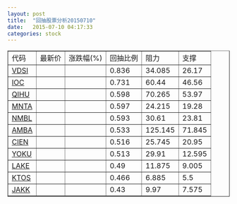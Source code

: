 ```yaml
---
layout: post
title:  "回抽股票分析20150710"
date:   2015-07-10 04:17:33
categories: stock
---
```

<script type="text/javascript">
var stockList = []
stockList.push('gb_vdsi');
stockList.push('gb_ioc');
stockList.push('gb_qihu');
stockList.push('gb_mnta');
stockList.push('gb_nmbl');
stockList.push('gb_amba');
stockList.push('gb_cien');
stockList.push('gb_yoku');
stockList.push('gb_lake');
stockList.push('gb_ktos');
stockList.push('gb_jakk');
</script>
<table border="1">
 <tr>
 <td>代码</td>
 <td>最新价</td>
 <td>涨跌幅(%)</td>
 <td>回抽比例</td>
 <td>阻力</td>
 <td>支撑</td>
</tr>
  <tr id="vdsi">
  <td><a href="http://stock.finance.sina.com.cn/usstock/quotes/VDSI.html" target="_blank">VDSI</a></td><td></td><td></td><td>0.836</td><td>34.085</td><td>26.17</td></tr>
  <tr id="ioc">
  <td><a href="http://stock.finance.sina.com.cn/usstock/quotes/IOC.html" target="_blank">IOC</a></td><td></td><td></td><td>0.731</td><td>60.44</td><td>46.56</td></tr>
  <tr id="qihu">
  <td><a href="http://stock.finance.sina.com.cn/usstock/quotes/QIHU.html" target="_blank">QIHU</a></td><td></td><td></td><td>0.598</td><td>70.265</td><td>53.97</td></tr>
  <tr id="mnta">
  <td><a href="http://stock.finance.sina.com.cn/usstock/quotes/MNTA.html" target="_blank">MNTA</a></td><td></td><td></td><td>0.597</td><td>24.215</td><td>19.28</td></tr>
  <tr id="nmbl">
  <td><a href="http://stock.finance.sina.com.cn/usstock/quotes/NMBL.html" target="_blank">NMBL</a></td><td></td><td></td><td>0.593</td><td>30.61</td><td>23.81</td></tr>
  <tr id="amba">
  <td><a href="http://stock.finance.sina.com.cn/usstock/quotes/AMBA.html" target="_blank">AMBA</a></td><td></td><td></td><td>0.533</td><td>125.145</td><td>71.845</td></tr>
  <tr id="cien">
  <td><a href="http://stock.finance.sina.com.cn/usstock/quotes/CIEN.html" target="_blank">CIEN</a></td><td></td><td></td><td>0.516</td><td>25.745</td><td>20.95</td></tr>
  <tr id="yoku">
  <td><a href="http://stock.finance.sina.com.cn/usstock/quotes/YOKU.html" target="_blank">YOKU</a></td><td></td><td></td><td>0.513</td><td>29.91</td><td>12.595</td></tr>
  <tr id="lake">
  <td><a href="http://stock.finance.sina.com.cn/usstock/quotes/LAKE.html" target="_blank">LAKE</a></td><td></td><td></td><td>0.49</td><td>11.875</td><td>9.005</td></tr>
  <tr id="ktos">
  <td><a href="http://stock.finance.sina.com.cn/usstock/quotes/KTOS.html" target="_blank">KTOS</a></td><td></td><td></td><td>0.466</td><td>6.885</td><td>5.5</td></tr>
  <tr id="jakk">
  <td><a href="http://stock.finance.sina.com.cn/usstock/quotes/JAKK.html" target="_blank">JAKK</a></td><td></td><td></td><td>0.43</td><td>9.97</td><td>7.575</td></tr>
</table>
